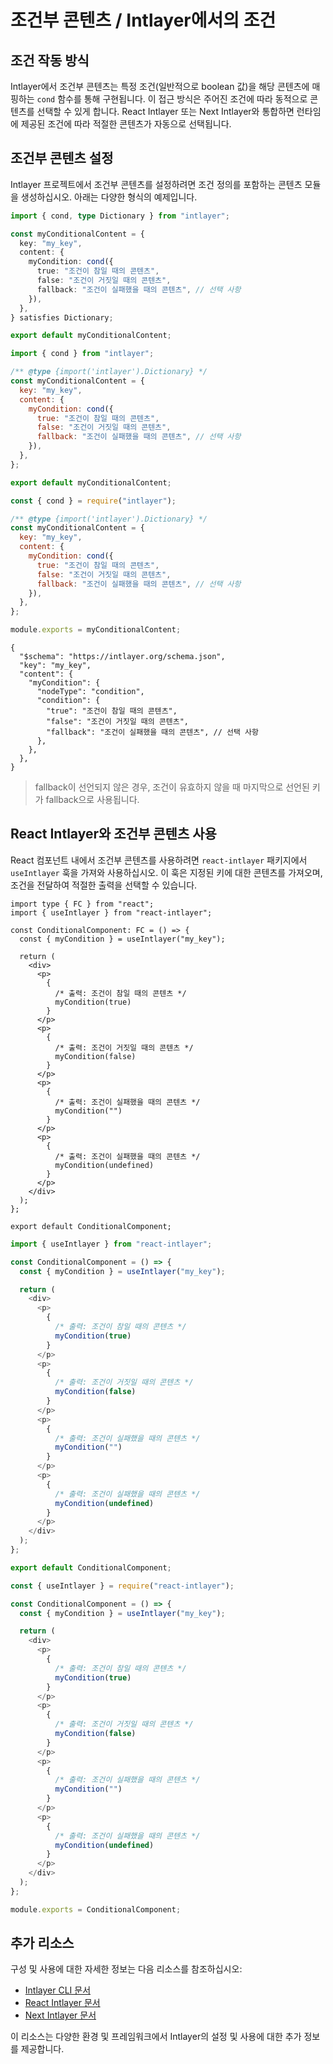 # 조건부 콘텐츠 / Intlayer에서의 조건

## 조건 작동 방식

Intlayer에서 조건부 콘텐츠는 특정 조건(일반적으로 boolean 값)을 해당 콘텐츠에 매핑하는 `cond` 함수를 통해 구현됩니다. 이 접근 방식은 주어진 조건에 따라 동적으로 콘텐츠를 선택할 수 있게 합니다. React Intlayer 또는 Next Intlayer와 통합하면 런타임에 제공된 조건에 따라 적절한 콘텐츠가 자동으로 선택됩니다.

## 조건부 콘텐츠 설정

Intlayer 프로젝트에서 조건부 콘텐츠를 설정하려면 조건 정의를 포함하는 콘텐츠 모듈을 생성하십시오. 아래는 다양한 형식의 예제입니다.

```typescript fileName="**/*.content.ts" contentDeclarationFormat="typescript"
import { cond, type Dictionary } from "intlayer";

const myConditionalContent = {
  key: "my_key",
  content: {
    myCondition: cond({
      true: "조건이 참일 때의 콘텐츠",
      false: "조건이 거짓일 때의 콘텐츠",
      fallback: "조건이 실패했을 때의 콘텐츠", // 선택 사항
    }),
  },
} satisfies Dictionary;

export default myConditionalContent;
```

```javascript fileName="**/*.content.mjs" contentDeclarationFormat="esm"
import { cond } from "intlayer";

/** @type {import('intlayer').Dictionary} */
const myConditionalContent = {
  key: "my_key",
  content: {
    myCondition: cond({
      true: "조건이 참일 때의 콘텐츠",
      false: "조건이 거짓일 때의 콘텐츠",
      fallback: "조건이 실패했을 때의 콘텐츠", // 선택 사항
    }),
  },
};

export default myConditionalContent;
```

```javascript fileName="**/*.content.cjs" contentDeclarationFormat="commonjs"
const { cond } = require("intlayer");

/** @type {import('intlayer').Dictionary} */
const myConditionalContent = {
  key: "my_key",
  content: {
    myCondition: cond({
      true: "조건이 참일 때의 콘텐츠",
      false: "조건이 거짓일 때의 콘텐츠",
      fallback: "조건이 실패했을 때의 콘텐츠", // 선택 사항
    }),
  },
};

module.exports = myConditionalContent;
```

```json5 fileName="**/*.content.json" contentDeclarationFormat="json"
{
  "$schema": "https://intlayer.org/schema.json",
  "key": "my_key",
  "content": {
    "myCondition": {
      "nodeType": "condition",
      "condition": {
        "true": "조건이 참일 때의 콘텐츠",
        "false": "조건이 거짓일 때의 콘텐츠",
        "fallback": "조건이 실패했을 때의 콘텐츠", // 선택 사항
      },
    },
  },
}
```

> fallback이 선언되지 않은 경우, 조건이 유효하지 않을 때 마지막으로 선언된 키가 fallback으로 사용됩니다.

## React Intlayer와 조건부 콘텐츠 사용

React 컴포넌트 내에서 조건부 콘텐츠를 사용하려면 `react-intlayer` 패키지에서 `useIntlayer` 훅을 가져와 사용하십시오. 이 훅은 지정된 키에 대한 콘텐츠를 가져오며, 조건을 전달하여 적절한 출력을 선택할 수 있습니다.

```tsx fileName="**/*.tsx" codeFormat="typescript"
import type { FC } from "react";
import { useIntlayer } from "react-intlayer";

const ConditionalComponent: FC = () => {
  const { myCondition } = useIntlayer("my_key");

  return (
    <div>
      <p>
        {
          /* 출력: 조건이 참일 때의 콘텐츠 */
          myCondition(true)
        }
      </p>
      <p>
        {
          /* 출력: 조건이 거짓일 때의 콘텐츠 */
          myCondition(false)
        }
      </p>
      <p>
        {
          /* 출력: 조건이 실패했을 때의 콘텐츠 */
          myCondition("")
        }
      </p>
      <p>
        {
          /* 출력: 조건이 실패했을 때의 콘텐츠 */
          myCondition(undefined)
        }
      </p>
    </div>
  );
};

export default ConditionalComponent;
```

```javascript fileName="**/*.mjx" codeFormat="esm"
import { useIntlayer } from "react-intlayer";

const ConditionalComponent = () => {
  const { myCondition } = useIntlayer("my_key");

  return (
    <div>
      <p>
        {
          /* 출력: 조건이 참일 때의 콘텐츠 */
          myCondition(true)
        }
      </p>
      <p>
        {
          /* 출력: 조건이 거짓일 때의 콘텐츠 */
          myCondition(false)
        }
      </p>
      <p>
        {
          /* 출력: 조건이 실패했을 때의 콘텐츠 */
          myCondition("")
        }
      </p>
      <p>
        {
          /* 출력: 조건이 실패했을 때의 콘텐츠 */
          myCondition(undefined)
        }
      </p>
    </div>
  );
};

export default ConditionalComponent;
```

```javascript fileName="**/*.cjs" codeFormat="commonjs"
const { useIntlayer } = require("react-intlayer");

const ConditionalComponent = () => {
  const { myCondition } = useIntlayer("my_key");

  return (
    <div>
      <p>
        {
          /* 출력: 조건이 참일 때의 콘텐츠 */
          myCondition(true)
        }
      </p>
      <p>
        {
          /* 출력: 조건이 거짓일 때의 콘텐츠 */
          myCondition(false)
        }
      </p>
      <p>
        {
          /* 출력: 조건이 실패했을 때의 콘텐츠 */
          myCondition("")
        }
      </p>
      <p>
        {
          /* 출력: 조건이 실패했을 때의 콘텐츠 */
          myCondition(undefined)
        }
      </p>
    </div>
  );
};

module.exports = ConditionalComponent;
```

## 추가 리소스

구성 및 사용에 대한 자세한 정보는 다음 리소스를 참조하십시오:

- [Intlayer CLI 문서](https://github.com/aymericzip/intlayer/blob/main/docs/ko/intlayer_cli.md)
- [React Intlayer 문서](https://github.com/aymericzip/intlayer/blob/main/docs/ko/intlayer_with_create_react_app.md)
- [Next Intlayer 문서](https://github.com/aymericzip/intlayer/blob/main/docs/ko/intlayer_with_nextjs_15.md)

이 리소스는 다양한 환경 및 프레임워크에서 Intlayer의 설정 및 사용에 대한 추가 정보를 제공합니다.
